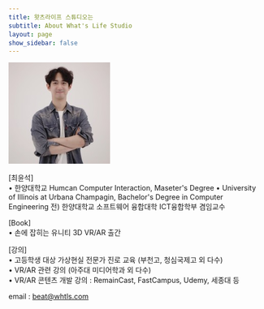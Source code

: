 ```yaml
---
title: 왓츠라이프 스튜디오는
subtitle: About What's Life Studio
layout: page
show_sidebar: false
---
```


![profile](./img/profile.jpg)

[최윤석]  
• 한양대학교 Humcan Computer Interaction, Maseter's Degree
• University of Illinois at Urbana Champagin, Bachelor's Degree in Computer Engineering
전) 한양대학교 소프트웨어 융합대학 ICT융합학부 겸임교수   
 
[Book]  
• 손에 잡히는 유니티 3D VR/AR 출간  
  
[강의]  
• 고등학생 대상 가상현실 전문가 진로 교육 (부천고, 청심국제고 외 다수)  
• VR/AR 관련 강의 (아주대 미디어학과 외 다수)  
• VR/AR 콘텐츠 개발 강의 : RemainCast, FastCampus, Udemy, 세종대 등  

email : beat@whtls.com
